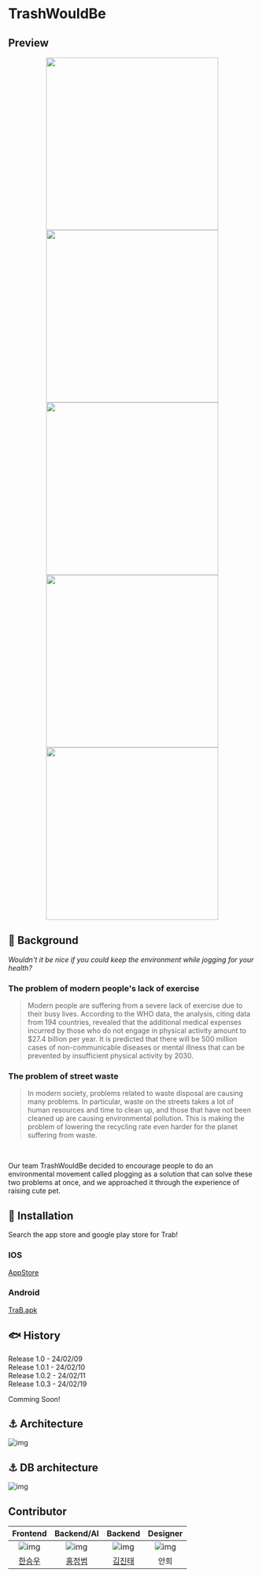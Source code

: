 # TrashWouldBe

## Preview
<p align="center">
  <img src="https://is1-ssl.mzstatic.com/image/thumb/PurpleSource116/v4/68/f0/93/68f093c2-99c5-73be-4163-a109ccf2a8db/066fed53-5865-4acc-ad39-4b860d605d4b_Frame_3477.png/460x0w.webp" width="350"/> 
  <img src="https://is1-ssl.mzstatic.com/image/thumb/PurpleSource116/v4/9f/ad/fa/9fadfa4a-19fc-3319-fe6b-4410fda2cd84/711b35f6-208d-496f-a335-0d7bbc204a0c_Frame_3478.png/460x0w.webp" width="350"/> 
  <img src="https://is1-ssl.mzstatic.com/image/thumb/PurpleSource126/v4/4e/77/90/4e77904a-9317-135f-2ab0-65263f9d1b1e/e0606965-c43e-4730-9720-d61f8d65bbda_Frame_3479.png/460x0w.webp" width="350"/> 
  <img src="https://is1-ssl.mzstatic.com/image/thumb/PurpleSource126/v4/fc/64/a7/fc64a769-4868-b0a6-8205-307790d7da5b/16051cf6-f0d3-44d4-899d-e0013c3f3575_Frame_3480.png/460x0w.webp" width="350"/> 
  <img src="https://is1-ssl.mzstatic.com/image/thumb/PurpleSource116/v4/33/e7/b5/33e7b57f-55d7-c55b-8619-70a02a23eea6/f8a0b537-8069-48c0-bb1d-3ed87170b957_Frame_3481.png/460x0w.webp" width="350"/>
</p>

## :satellite: Background

_Wouldn't it be nice if you could keep the environment while jogging for your health?_

### The problem of modern people's lack of exercise

> Modern people are suffering from a severe lack of exercise due to their busy lives. According to the WHO data, the analysis, citing data from 194 countries, revealed that the additional medical expenses incurred by those who do not engage in physical activity amount to $27.4 billion per year. It is predicted that there will be 500 million cases of non-communicable diseases or mental illness that can be prevented by insufficient physical activity by 2030.

### The problem of street waste

> In modern society, problems related to waste disposal are causing many problems. In particular, waste on the streets takes a lot of human resources and time to clean up, and those that have not been cleaned up are causing environmental pollution. This is making the problem of lowering the recycling rate even harder for the planet suffering from waste.

<br>

Our team TrashWouldBe decided to encourage people to do an environmental movement called plogging as a solution that can solve these two problems at once, and we approached it through the experience of raising cute pet.

## :dolphin: Installation

Search the app store and google play store for Trab!

### IOS

[AppStore](https://apps.apple.com/kr/app/trab/id6475684228)

### Android

[TraB.apk](https://drive.google.com/file/d/1hgGSaZjcm25hA4Q3Vb6FR00wz1kZnvwN/view?usp=drive_link)

## :fish: History

Release 1.0 - 24/02/09<br>
Release 1.0.1 - 24/02/10<br>
Release 1.0.2 - 24/02/11<br>
Release 1.0.3 - 24/02/19

Comming Soon!

## :anchor: Architecture

![img](https://cdn.discordapp.com/attachments/1156230299202625608/1204342524534063114/2024-02-06_5.27.06.png?ex=65d46261&is=65c1ed61&hm=210aadb3e229247e9d317b9119f3a98077325c3f54221b8da95087800b915936&)

## :anchor: DB architecture

![img](https://cdn.discordapp.com/attachments/1156230299202625608/1204342767191326801/2024-02-06_5.28.04.png?ex=65d4629b&is=65c1ed9b&hm=d7230f1166dec0849207f9771291b32a266071ee96465e5d90c1fc84881cc5fe&)

## Contributor

Frontend|Backend/AI|Backend|Designer
:---:|:---:|:---:|:---:
![img](https://cdn.discordapp.com/attachments/1156230299202625608/1204345904581312532/1.png?ex=65d46587&is=65c1f087&hm=5644f1bf7a0d6e1fc1a9da9ffc71869e08da9c478b27ec4769c05dcfd499aa35&)|![img](https://cdn.discordapp.com/attachments/1156230299202625608/1205900054599045120/21312.png?ex=65da0cf1&is=65c797f1&hm=bdb9c273c132abae3624aeb2e0d9eb75d9c3f32ea387762c0e82b9be3264175e&)|![img](https://cdn.discordapp.com/attachments/1156230299202625608/1204345905478766623/3.jpeg?ex=65d46587&is=65c1f087&hm=ad52fb2ec0cfa25d0b2dda4bcc68986ab87b4bdf1a18eb48f02192e1f399b899&)|![img](https://cdn.discordapp.com/attachments/1156230299202625608/1204345906225221702/4.png?ex=65d46587&is=65c1f087&hm=667cb22dfbab0d056c1ff86f020b68bb7f3f368c4c8744099cc2a7233c0baa24&)
[한승우](https://github.com/saewoohan)|[홍정범](https://github.com/hjeongb0320)|[김진태](https://github.com/KimJinTae1)|안희

